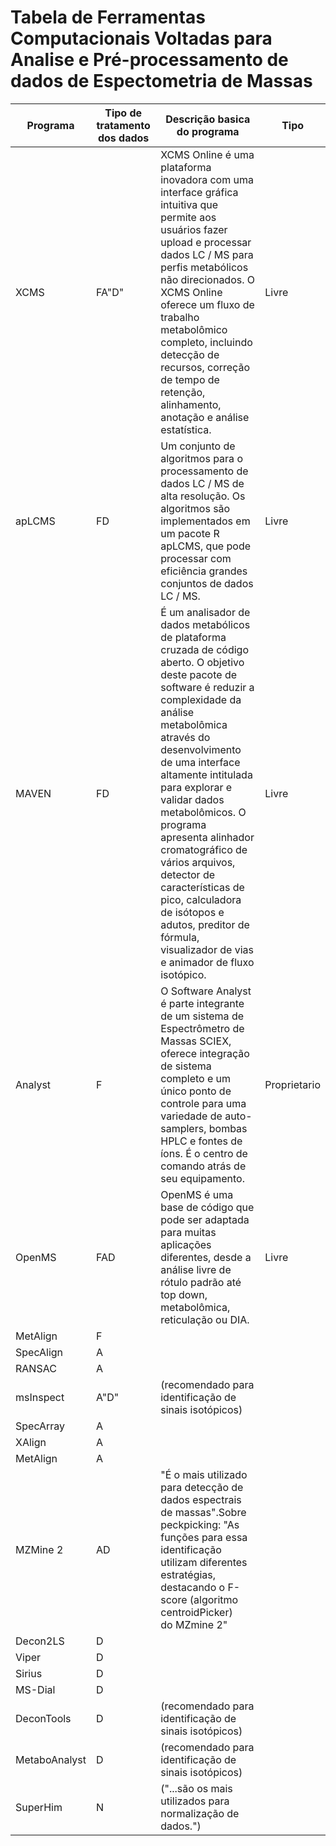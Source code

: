 # Tabela de Ferramentas Computacionais Voltadas para Analise e Pré-processamento de dados de Espectometria de Massas
 


<table class="table table-bordered table-hover table-condensed">
<thead><tr><th title="Field #1">Programa</th>
<th title="Field #2">Tipo de tratamento dos dados</th>
<th title="Field #3">Descrição basica do programa</th>
<th title="Field #4">Tipo</th>
</tr></thead>
<tbody><tr>
<td>XCMS</td>
<td>FA&quot;D&quot;</td>
<td>XCMS Online é uma plataforma inovadora com uma interface gráfica intuitiva que permite aos usuários fazer upload e processar dados LC / MS para perfis metabólicos não direcionados. O XCMS Online oferece um fluxo de trabalho metabolômico completo, incluindo detecção de recursos, correção de tempo de retenção, alinhamento, anotação e análise estatística.</td>
<td>Livre</td>
</tr>
<tr>
<td>apLCMS</td>
<td>FD</td>
<td>Um conjunto de algoritmos para o processamento de dados LC / MS de alta resolução. Os algoritmos são implementados em um pacote R apLCMS, que pode processar com eficiência grandes conjuntos de dados LC / MS.</td>
<td>Livre</td>
</tr>
<tr>
<td>MAVEN</td>
<td>FD</td>
<td>É um analisador de dados metabólicos de plataforma cruzada de código aberto. O objetivo deste pacote de software é reduzir a complexidade da análise metabolômica através do desenvolvimento de uma interface altamente intitulada para explorar e validar dados metabolômicos. O programa apresenta alinhador cromatográfico de vários arquivos, detector de características de pico, calculadora de isótopos e adutos, preditor de fórmula, visualizador de vias e animador de fluxo isotópico.</td>
<td>Livre</td>
</tr>
<tr>
<td>Analyst</td>
<td>F</td>
<td>O Software Analyst é parte integrante de um sistema de Espectrômetro de Massas SCIEX, oferece integração de sistema completo e um único ponto de controle para uma variedade de auto-samplers, bombas HPLC e fontes de íons. É o centro de comando atrás de seu equipamento.</td>
<td>Proprietario</td>
</tr>
<tr>
<td>OpenMS</td>
<td>FAD</td>
<td>OpenMS é uma base de código que pode ser adaptada para muitas aplicações diferentes, desde a análise livre de rótulo padrão até top down, metabolômica, reticulação ou DIA.</td>
<td>Livre</td>
</tr>
<tr>
<td>MetAlign</td>
<td>F</td>
<td> </td>
<td> </td>
</tr>
<tr>
<td>SpecAlign</td>
<td>A</td>
<td> </td>
<td> </td>
</tr>
<tr>
<td>RANSAC</td>
<td>A</td>
<td> </td>
<td> </td>
</tr>
<tr>
<td>msInspect</td>
<td>A&quot;D&quot;</td>
<td>(recomendado para identificação de sinais isotópicos)</td>
<td> </td>
</tr>
<tr>
<td>SpecArray</td>
<td>A</td>
<td> </td>
<td> </td>
</tr>
<tr>
<td>XAlign</td>
<td>A</td>
<td> </td>
<td> </td>
</tr>
<tr>
<td>MetAlign</td>
<td>A</td>
<td> </td>
<td> </td>
</tr>
<tr>
<td>MZMine 2</td>
<td>AD</td>
<td>&quot;É o mais utilizado para detecção de dados espectrais de massas&quot;.Sobre peckpicking: &quot;As funções para essa identificação utilizam diferentes estratégias, destacando o F-score (algoritmo centroidPicker)<br/>do MZmine 2&quot;</td>
<td> </td>
</tr>
<tr>
<td>Decon2LS</td>
<td>D</td>
<td> </td>
<td> </td>
</tr>
<tr>
<td>Viper</td>
<td>D</td>
<td> </td>
<td> </td>
</tr>
<tr>
<td>Sirius</td>
<td>D</td>
<td> </td>
<td> </td>
</tr>
<tr>
<td>MS-Dial</td>
<td>D</td>
<td> </td>
<td> </td>
</tr>
<tr>
<td>DeconTools</td>
<td>D</td>
<td>(recomendado para identificação de sinais isotópicos)</td>
<td> </td>
</tr>
<tr>
<td>MetaboAnalyst</td>
<td>D</td>
<td>(recomendado para identificação de sinais isotópicos)</td>
<td> </td>
</tr>
<tr>
<td>SuperHim</td>
<td>N</td>
<td>(&quot;...são os mais utilizados para normalização de dados.&quot;)</td>
<td> </td>
</tr>
</tbody></table>
